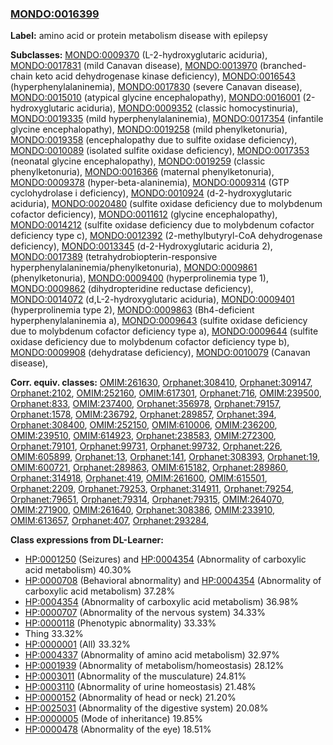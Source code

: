 
### [MONDO:0016399](http://purl.obolibrary.org/obo/MONDO_0016399)
**Label:** amino acid or protein metabolism disease with epilepsy

**Subclasses:** [MONDO:0009370](http://purl.obolibrary.org/obo/MONDO_0009370) (L-2-hydroxyglutaric aciduria), [MONDO:0017831](http://purl.obolibrary.org/obo/MONDO_0017831) (mild Canavan disease), [MONDO:0013970](http://purl.obolibrary.org/obo/MONDO_0013970) (branched-chain keto acid dehydrogenase kinase deficiency), [MONDO:0016543](http://purl.obolibrary.org/obo/MONDO_0016543) (hyperphenylalaninemia), [MONDO:0017830](http://purl.obolibrary.org/obo/MONDO_0017830) (severe Canavan disease), [MONDO:0015010](http://purl.obolibrary.org/obo/MONDO_0015010) (atypical glycine encephalopathy), [MONDO:0016001](http://purl.obolibrary.org/obo/MONDO_0016001) (2-hydroxyglutaric aciduria), [MONDO:0009352](http://purl.obolibrary.org/obo/MONDO_0009352) (classic homocystinuria), [MONDO:0019335](http://purl.obolibrary.org/obo/MONDO_0019335) (mild hyperphenylalaninemia), [MONDO:0017354](http://purl.obolibrary.org/obo/MONDO_0017354) (infantile glycine encephalopathy), [MONDO:0019258](http://purl.obolibrary.org/obo/MONDO_0019258) (mild phenylketonuria), [MONDO:0019358](http://purl.obolibrary.org/obo/MONDO_0019358) (encephalopathy due to sulfite oxidase deficiency), [MONDO:0010089](http://purl.obolibrary.org/obo/MONDO_0010089) (isolated sulfite oxidase deficiency), [MONDO:0017353](http://purl.obolibrary.org/obo/MONDO_0017353) (neonatal glycine encephalopathy), [MONDO:0019259](http://purl.obolibrary.org/obo/MONDO_0019259) (classic phenylketonuria), [MONDO:0016366](http://purl.obolibrary.org/obo/MONDO_0016366) (maternal phenylketonuria), [MONDO:0009378](http://purl.obolibrary.org/obo/MONDO_0009378) (hyper-beta-alaninemia), [MONDO:0009314](http://purl.obolibrary.org/obo/MONDO_0009314) (GTP cyclohydrolase i deficiency), [MONDO:0010924](http://purl.obolibrary.org/obo/MONDO_0010924) (d-2-hydroxyglutaric aciduria), [MONDO:0020480](http://purl.obolibrary.org/obo/MONDO_0020480) (sulfite oxidase deficiency due to molybdenum cofactor deficiency), [MONDO:0011612](http://purl.obolibrary.org/obo/MONDO_0011612) (glycine encephalopathy), [MONDO:0014212](http://purl.obolibrary.org/obo/MONDO_0014212) (sulfite oxidase deficiency due to molybdenum cofactor deficiency type c), [MONDO:0012392](http://purl.obolibrary.org/obo/MONDO_0012392) (2-methylbutyryl-CoA dehydrogenase deficiency), [MONDO:0013345](http://purl.obolibrary.org/obo/MONDO_0013345) (d-2-Hydroxyglutaric aciduria 2), [MONDO:0017389](http://purl.obolibrary.org/obo/MONDO_0017389) (tetrahydrobiopterin-responsive hyperphenylalaninemia/phenylketonuria), [MONDO:0009861](http://purl.obolibrary.org/obo/MONDO_0009861) (phenylketonuria), [MONDO:0009400](http://purl.obolibrary.org/obo/MONDO_0009400) (hyperprolinemia type 1), [MONDO:0009862](http://purl.obolibrary.org/obo/MONDO_0009862) (dihydropteridine reductase deficiency), [MONDO:0014072](http://purl.obolibrary.org/obo/MONDO_0014072) (d,L-2-hydroxyglutaric aciduria), [MONDO:0009401](http://purl.obolibrary.org/obo/MONDO_0009401) (hyperprolinemia type 2), [MONDO:0009863](http://purl.obolibrary.org/obo/MONDO_0009863) (Bh4-deficient hyperphenylalaninemia a), [MONDO:0009643](http://purl.obolibrary.org/obo/MONDO_0009643) (sulfite oxidase deficiency due to molybdenum cofactor deficiency type a), [MONDO:0009644](http://purl.obolibrary.org/obo/MONDO_0009644) (sulfite oxidase deficiency due to molybdenum cofactor deficiency type b), [MONDO:0009908](http://purl.obolibrary.org/obo/MONDO_0009908) (dehydratase deficiency), [MONDO:0010079](http://purl.obolibrary.org/obo/MONDO_0010079) (Canavan disease), 

**Corr. equiv. classes:** [OMIM:261630](http://purl.obolibrary.org/obo/OMIM_261630), [Orphanet:308410](http://www.orpha.net/ORDO/Orphanet_308410), [Orphanet:309147](http://www.orpha.net/ORDO/Orphanet_309147), [Orphanet:2102](http://www.orpha.net/ORDO/Orphanet_2102), [OMIM:252160](http://purl.obolibrary.org/obo/OMIM_252160), [OMIM:617301](http://purl.obolibrary.org/obo/OMIM_617301), [Orphanet:716](http://www.orpha.net/ORDO/Orphanet_716), [OMIM:239500](http://purl.obolibrary.org/obo/OMIM_239500), [Orphanet:833](http://www.orpha.net/ORDO/Orphanet_833), [OMIM:237400](http://purl.obolibrary.org/obo/OMIM_237400), [Orphanet:356978](http://www.orpha.net/ORDO/Orphanet_356978), [Orphanet:79157](http://www.orpha.net/ORDO/Orphanet_79157), [Orphanet:1578](http://www.orpha.net/ORDO/Orphanet_1578), [OMIM:236792](http://purl.obolibrary.org/obo/OMIM_236792), [Orphanet:289857](http://www.orpha.net/ORDO/Orphanet_289857), [Orphanet:394](http://www.orpha.net/ORDO/Orphanet_394), [Orphanet:308400](http://www.orpha.net/ORDO/Orphanet_308400), [OMIM:252150](http://purl.obolibrary.org/obo/OMIM_252150), [OMIM:610006](http://purl.obolibrary.org/obo/OMIM_610006), [OMIM:236200](http://purl.obolibrary.org/obo/OMIM_236200), [OMIM:239510](http://purl.obolibrary.org/obo/OMIM_239510), [OMIM:614923](http://purl.obolibrary.org/obo/OMIM_614923), [Orphanet:238583](http://www.orpha.net/ORDO/Orphanet_238583), [OMIM:272300](http://purl.obolibrary.org/obo/OMIM_272300), [Orphanet:79101](http://www.orpha.net/ORDO/Orphanet_79101), [Orphanet:99731](http://www.orpha.net/ORDO/Orphanet_99731), [Orphanet:99732](http://www.orpha.net/ORDO/Orphanet_99732), [Orphanet:226](http://www.orpha.net/ORDO/Orphanet_226), [OMIM:605899](http://purl.obolibrary.org/obo/OMIM_605899), [Orphanet:13](http://www.orpha.net/ORDO/Orphanet_13), [Orphanet:141](http://www.orpha.net/ORDO/Orphanet_141), [Orphanet:308393](http://www.orpha.net/ORDO/Orphanet_308393), [Orphanet:19](http://www.orpha.net/ORDO/Orphanet_19), [OMIM:600721](http://purl.obolibrary.org/obo/OMIM_600721), [Orphanet:289863](http://www.orpha.net/ORDO/Orphanet_289863), [OMIM:615182](http://purl.obolibrary.org/obo/OMIM_615182), [Orphanet:289860](http://www.orpha.net/ORDO/Orphanet_289860), [Orphanet:314918](http://www.orpha.net/ORDO/Orphanet_314918), [Orphanet:419](http://www.orpha.net/ORDO/Orphanet_419), [OMIM:261600](http://purl.obolibrary.org/obo/OMIM_261600), [OMIM:615501](http://purl.obolibrary.org/obo/OMIM_615501), [Orphanet:2209](http://www.orpha.net/ORDO/Orphanet_2209), [Orphanet:79253](http://www.orpha.net/ORDO/Orphanet_79253), [Orphanet:314911](http://www.orpha.net/ORDO/Orphanet_314911), [Orphanet:79254](http://www.orpha.net/ORDO/Orphanet_79254), [Orphanet:79651](http://www.orpha.net/ORDO/Orphanet_79651), [Orphanet:79314](http://www.orpha.net/ORDO/Orphanet_79314), [Orphanet:79315](http://www.orpha.net/ORDO/Orphanet_79315), [OMIM:264070](http://purl.obolibrary.org/obo/OMIM_264070), [OMIM:271900](http://purl.obolibrary.org/obo/OMIM_271900), [OMIM:261640](http://purl.obolibrary.org/obo/OMIM_261640), [Orphanet:308386](http://www.orpha.net/ORDO/Orphanet_308386), [OMIM:233910](http://purl.obolibrary.org/obo/OMIM_233910), [OMIM:613657](http://purl.obolibrary.org/obo/OMIM_613657), [Orphanet:407](http://www.orpha.net/ORDO/Orphanet_407), [Orphanet:293284](http://www.orpha.net/ORDO/Orphanet_293284), 

**Class expressions from DL-Learner:**

- [HP:0001250](http://purl.obolibrary.org/obo/HP_0001250) (Seizures) and [HP:0004354](http://purl.obolibrary.org/obo/HP_0004354) (Abnormality of carboxylic acid metabolism) 40.30%
- [HP:0000708](http://purl.obolibrary.org/obo/HP_0000708) (Behavioral abnormality) and [HP:0004354](http://purl.obolibrary.org/obo/HP_0004354) (Abnormality of carboxylic acid metabolism) 37.28%
- [HP:0004354](http://purl.obolibrary.org/obo/HP_0004354) (Abnormality of carboxylic acid metabolism) 36.98%
- [HP:0000707](http://purl.obolibrary.org/obo/HP_0000707) (Abnormality of the nervous system) 34.33%
- [HP:0000118](http://purl.obolibrary.org/obo/HP_0000118) (Phenotypic abnormality) 33.33%
- Thing 33.32%
- [HP:0000001](http://purl.obolibrary.org/obo/HP_0000001) (All) 33.32%
- [HP:0004337](http://purl.obolibrary.org/obo/HP_0004337) (Abnormality of amino acid metabolism) 32.97%
- [HP:0001939](http://purl.obolibrary.org/obo/HP_0001939) (Abnormality of metabolism/homeostasis) 28.12%
- [HP:0003011](http://purl.obolibrary.org/obo/HP_0003011) (Abnormality of the musculature) 24.81%
- [HP:0003110](http://purl.obolibrary.org/obo/HP_0003110) (Abnormality of urine homeostasis) 21.48%
- [HP:0000152](http://purl.obolibrary.org/obo/HP_0000152) (Abnormality of head or neck) 21.20%
- [HP:0025031](http://purl.obolibrary.org/obo/HP_0025031) (Abnormality of the digestive system) 20.08%
- [HP:0000005](http://purl.obolibrary.org/obo/HP_0000005) (Mode of inheritance) 19.85%
- [HP:0000478](http://purl.obolibrary.org/obo/HP_0000478) (Abnormality of the eye) 18.51%



